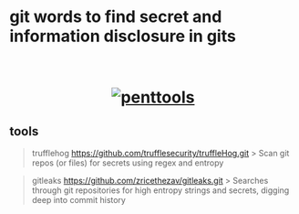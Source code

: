 # git words to find secret and information disclosure in gits

<h1 align="center">
  <br>
  <a href="https://github.com/diwusec/gitwords"><img src="https://s3.amazonaws.com/ssc-corporate-website-production/images/blog/data-breaches-affect-organizations.png" alt="penttools"></a>
  <br>
</h1>

## tools

> trufflehog https://github.com/trufflesecurity/truffleHog.git > Scan git repos (or files) for secrets using regex and entropy

> gitleaks https://github.com/zricethezav/gitleaks.git > Searches through git repositories for high entropy strings and secrets, digging deep into commit history

